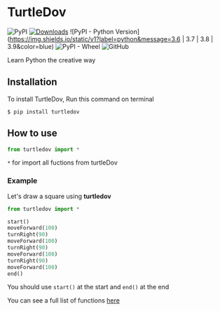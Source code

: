 # TurtleDov

![PyPI](https://img.shields.io/pypi/v/turtledov?color=blue)
[![Downloads](https://pepy.tech/badge/turtledov)](https://pepy.tech/project/turtledov)
![PyPI - Python Version](https://img.shields.io/static/v1?label=python&message=3.6 | 3.7 | 3.8 | 3.9&color=blue)
![PyPI - Wheel](https://img.shields.io/pypi/wheel/turtledov)
![GitHub](https://img.shields.io/github/license/HirushaPramuditha/turtledov)

Learn Python the creative way

## Installation

To install TurtleDov, Run this command on terminal

```
$ pip install turtledov
```

## How to use

```python
from turtledov import *
```

`*` for import all fuctions from turtleDov

### Example

Let's draw a square using **turtledov**

```python
from turtledov import *

start()
moveForward(100)
turnRight(90)
moveForward(100)
turnRight(90)
moveForward(100)
turnRight(90)
moveForward(100)
end()
```

You should use `start()` at the start and `end()` at the end

You can see a full list of functions [here](https://gist.github.com/HirushaPramuditha/5a63ff7b4b0c767ec95190f04dd73340)

